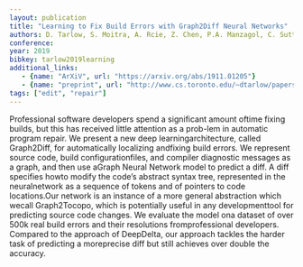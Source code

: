 ```yaml
---
layout: publication
title: "Learning to Fix Build Errors with Graph2Diff Neural Networks"
authors: D. Tarlow, S. Moitra, A. Rcie, Z. Chen, P.A. Manzagol, C. Sutton, E. Aftandilian
conference: 
year: 2019
bibkey: tarlow2019learning
additional_links:
   - {name: "ArXiV", url: "https://arxiv.org/abs/1911.01205"}
   - {name: "preprint", url: "http://www.cs.toronto.edu/~dtarlow/papers/graph2diff_preprint.pdf"}
tags: ["edit", "repair"]
---
```

Professional software developers spend a significant amount oftime fixing builds, but this has received little attention as a prob-lem in automatic program repair. We present a new deep learningarchitecture, called Graph2Diff, for automatically localizing andfixing build errors. We represent source code, build configurationfiles, and compiler diagnostic messages as a graph, and then use aGraph Neural Network model to predict a diff. A diff specifies howto modify the code’s abstract syntax tree, represented in the neuralnetwork as a sequence of tokens and of pointers to code locations.Our network is an instance of a more general abstraction which wecall Graph2Tocopo, which is potentially useful in any developmenttool for predicting source code changes. We evaluate the model ona dataset of over 500k real build errors and their resolutions fromprofessional developers. Compared to the approach of DeepDelta, our approach tackles the harder task of predicting a moreprecise diff but still achieves over double the accuracy.
